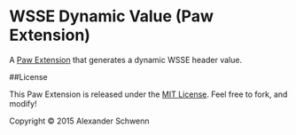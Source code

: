 # WSSE Dynamic Value (Paw Extension)

A [Paw Extension](http://luckymarmot.com/paw/extensions/) that generates a dynamic WSSE header value.

##License

This Paw Extension is released under the [MIT License](LICENSE). Feel free to fork, and modify!

Copyright © 2015 Alexander Schwenn
